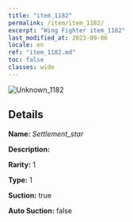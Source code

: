 ```yaml
---
title: "item_1182"
permalink: /item/item_1182/
excerpt: "Wing Fighter item_1182"
last_modified_at: 2023-09-06
locale: en
ref: "item_1182.md"
toc: false
classes: wide
---
```



 ![Unknown_1182](/images/item/Settlement_star_p.png)



## Details

 **Name:** *Settlement_star* 

 **Description:** 

 **Rarity:** 1 

 **Type:** 1 

 **Suction:** true 

 **Auto Suction:** false 


